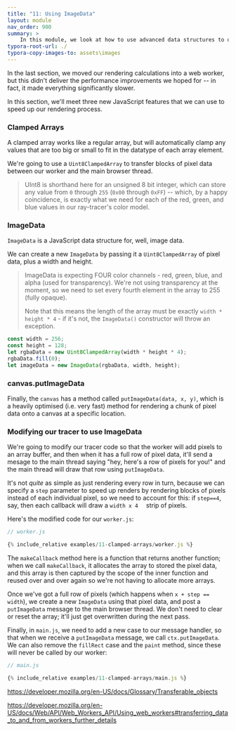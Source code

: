 ```yaml
---
title: "11: Using ImageData"
layout: module
nav_order: 900
summary: >
    In this module, we look at how to use advanced data structures to optimise the performance of our web workers.
typora-root-url: ./
typora-copy-images-to: assets\images
---
```


In the last section, we moved our rendering calculations into a web worker, but this didn't deliver the performance improvements we hoped for -- in fact, it made everything significantly slower.

In this section, we'll meet three new JavaScript features that we can use to speed up our rendering process.

### Clamped Arrays

A clamped array works like a regular array, but will automatically clamp any values that are too big or small to fit in the datatype of each array element.

We're going to use a `Uint8ClampedArray` to transfer blocks of pixel data between our worker and the main browser thread.

>  UInt8 is shorthand here for an unsigned 8 bit integer, which can store any value from `0` through `255` (`0x00` through `0xFF`) -- which, by a happy coincidence, is exactly what we need for each of the red, green, and blue values in our ray-tracer's color model.

### ImageData

`ImageData` is a JavaScript data structure for, well, image data.

We can create a new `ImageData` by passing it a `Uint8ClampedArray` of pixel data, plus a width and height. 

> ImageData is expecting FOUR color channels - red, green, blue, and alpha (used for transparency). We're not using transparency at the moment, so we need to set every fourth element in the array to 255 (fully opaque).
>
> Note that this means the length of the array must be exactly `width * height * 4` - if it's not, the `ImageData()` constructor will throw an exception.

```javascript
const width = 256;
const height = 128; 
let rgbaData = new Uint8ClampedArray(width * height * 4);
rgbaData.fill(0);
let imageData = new ImageData(rgbaData, width, height);
```

### canvas.putImageData

Finally, the `canvas` has a method called `putImageData(data, x, y)`, which is a heavily optimised (i.e. very fast) method for rendering a chunk of pixel data onto a canvas at a specific location.

### Modifying our tracer to use ImageData

We're going to modify our tracer code so that the worker will add pixels to an array buffer, and then when it has a full row of pixel data, it'll send a mesage to the main thread saying "hey, here's a row of pixels for you!" and the main thread will draw that row using `putImageData`.

It's not *quite* as simple as just rendering every row in turn, because we can specify a `step` parameter to speed up renders by rendering blocks of pixels instead of each individual pixel, so we need to account for this: if `step==4`, say, then each callback will draw a `width x 4	` strip of pixels.

Here's the modified code for our `worker.js`:

```javascript
// worker.js

{% include_relative examples/11-clamped-arrays/worker.js %}
```

The `makeCallback` method here is a function that returns another function; when we call `makeCallback`, it allocates the array to stored the pixel data, and this array is then captured by the scope of the inner function and reused over and over again so we're not having to allocate more arrays.

Once we've got a full row of pixels (which happens when `x + step == width`), we create a new `ImageData` using that pixel data, and post a `putImageData` message to the main browser thread. We don't need to clear or reset the array; it'll just get overwritten during the next pass.

Finally, in `main.js`, we need to add a new case to our message handler, so that when we receive a `putImageData` message, we call `ctx.putImageData`.  We can also remove the `fillRect` case and the `paint` method, since these will never be called by our worker:

```javascript
// main.js

{% include_relative examples/11-clamped-arrays/main.js %}
```



https://developer.mozilla.org/en-US/docs/Glossary/Transferable_objects



https://developer.mozilla.org/en-US/docs/Web/API/Web_Workers_API/Using_web_workers#transferring_data_to_and_from_workers_further_details
